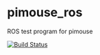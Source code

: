 # pimouse_ros
ROS test program for pimouse

[![Build Status](https://travis-ci.com/isapanda/pimouse_ros.svg?branch=master)](https://travis-ci.com/isapanda/pimouse_ros)
